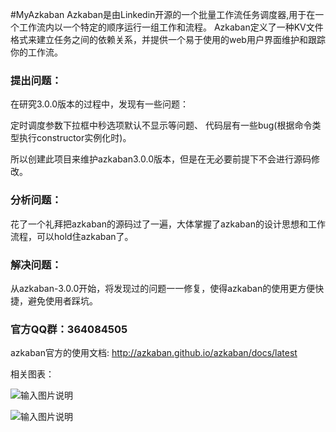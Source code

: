 #MyAzkaban
Azkaban是由Linkedin开源的一个批量工作流任务调度器,用于在一个工作流内以一个特定的顺序运行一组工作和流程。
Azkaban定义了一种KV文件格式来建立任务之间的依赖关系，并提供一个易于使用的web用户界面维护和跟踪你的工作流。

### 提出问题：

在研究3.0.0版本的过程中，发现有一些问题：

定时调度参数下拉框中秒选项默认不显示等问题、
代码层有一些bug(根据命令类型执行constructor实例化时)。

所以创建此项目来维护azkaban3.0.0版本，但是在无必要前提下不会进行源码修改。
### 分析问题：
花了一个礼拜把azkaban的源码过了一遍，大体掌握了azkaban的设计思想和工作流程，可以hold住azkaban了。

### 解决问题：
从azkaban-3.0.0开始，将发现过的问题一一修复，使得azkaban的使用更方便快捷，避免使用者踩坑。





### 官方QQ群：364084505
azkaban官方的使用文档:  http://azkaban.github.io/azkaban/docs/latest

相关图表：

![输入图片说明](http://git.oschina.net/uploads/images/2016/0415/094004_35beadfc_70679.png "在这里输入图片标题")

![输入图片说明](http://git.oschina.net/uploads/images/2016/0415/094038_07f0768e_70679.png "在这里输入图片标题")
